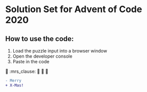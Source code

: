 
Solution Set for Advent of Code 2020
===

## How to use the code:


1. Load the puzzle input into a browser window
2. Open the developer console
3. Paste in the code

:santa: :mrs_clause: :elf: :christmas_tree: :gift: <br>

```diff
- Merry 
+ X-Mas!
```
